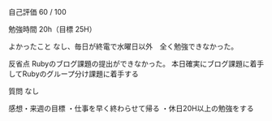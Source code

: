 自己評価
60 / 100

勉強時間
20h（目標 25H）

よかったこと
なし、毎日が終電で水曜日以外　全く勉強できなかった。

反省点
Rubyのブログ課題の提出ができなかった。
本日確実にブログ課題に着手してRubyのグループ分け課題に着手する

質問
なし

感想・来週の目標
・仕事を早く終わらせて帰る
・休日20H以上の勉強をする

